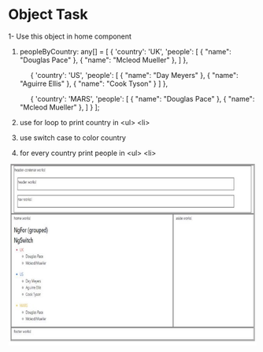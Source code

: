 ﻿# Object Task

1-  Use this object in home component  

1. peopleByCountry: any[] = [ { 'country': 'UK', 'people': [ { "name": "Douglas Pace" }, { "name": "Mcleod Mueller" }, ] }, 

   `   `{ 'country': 'US', 'people': [ { "name": "Day Meyers" }, { "name": "Aguirre Ellis" }, { "name": "Cook Tyson" } ] }, 

   `   `{ 'country': 'MARS', 'people': [ { "name": "Douglas Pace" }, { "name": "Mcleod Mueller" }, ] } ]; 

2. use for loop to print country  in \<ul> \<li> 
2. use switch case to color country  
2. for every country print people in  \<ul> \<li>   

![](Aspose.Words.6837378c-24d8-4f85-b875-e023d0eb7352.001.jpeg)
